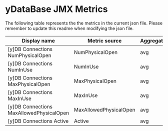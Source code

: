 # yDataBase JMX Metrics
The following table represents the the metrics in the current json file. Please remember to update this readme when modifying the json file.


|Display name	|Metric source	|Aggregation|
|-------------|---------------|-----------|
|[y]DB Connections NumPhysicalOpen|NumPhysicalOpen|avg|
|[y]DB Connections NumInUse|NumInUse|avg|
|[y]DB Connections MaxPhysicalOpen|MaxPhysicalOpen|avg|
|[y]DB Connections MaxInUse|MaxInUse|avg|
|[y]DB Connections MaxAllowedPhysicalOpen|MaxAllowedPhysicalOpen|avg|
|[y]DB Connections Active|Active|avg|

